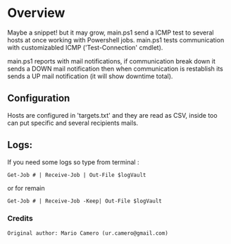 # Overview

Maybe a snippet! but it may grow, main.ps1 send a ICMP test to several hosts at once working with Powershell jobs. main.ps1 tests 
communication with customizabled ICMP ('Test-Connection' cmdlet).

main.ps1 reports with mail notifications, if communication break down it sends a DOWN mail notification then when communication
is restablish its sends a UP mail notification (it will show downtime total).

##  Configuration 

Hosts are configured in 'targets.txt' and they are read as CSV, inside too can put specific and several recipients mails.

## Logs:

If you need some logs so type from terminal : 

    Get-Job # | Receive-Job | Out-File $logVault

or for remain

    Get-Job # | Receive-Job -Keep| Out-File $logVault

### Credits

    Original author: Mario Camero (ur.camero@gmail.com)
